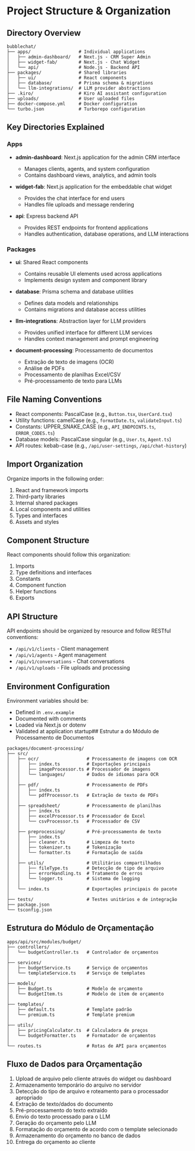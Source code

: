 # Project Structure & Organization

## Directory Overview

```
bubblechat/
├── apps/                  # Individual applications
│   ├── admin-dashboard/   # Next.js - CRM Super Admin
│   ├── widget-fab/        # Next.js - Chat Widget
│   └── api/               # Node.js - Backend API
├── packages/              # Shared libraries
│   ├── ui/                # React components
│   ├── database/          # Prisma schema & migrations
│   └── llm-integrations/  # LLM provider abstractions
├── .kiro/                 # Kiro AI assistant configuration
├── uploads/               # User uploaded files
├── docker-compose.yml     # Docker configuration
└── turbo.json             # Turborepo configuration
```

## Key Directories Explained

### Apps

- **admin-dashboard**: Next.js application for the admin CRM interface
  - Manages clients, agents, and system configuration
  - Contains dashboard views, analytics, and admin tools

- **widget-fab**: Next.js application for the embeddable chat widget
  - Provides the chat interface for end users
  - Handles file uploads and message rendering

- **api**: Express backend API
  - Provides REST endpoints for frontend applications
  - Handles authentication, database operations, and LLM interactions

### Packages

- **ui**: Shared React components
  - Contains reusable UI elements used across applications
  - Implements design system and component library

- **database**: Prisma schema and database utilities
  - Defines data models and relationships
  - Contains migrations and database access utilities

- **llm-integrations**: Abstraction layer for LLM providers
  - Provides unified interface for different LLM services
  - Handles context management and prompt engineering
  
- **document-processing**: Processamento de documentos
  - Extração de texto de imagens (OCR)
  - Análise de PDFs
  - Processamento de planilhas Excel/CSV
  - Pré-processamento de texto para LLMs

## File Naming Conventions

- React components: PascalCase (e.g., `Button.tsx`, `UserCard.tsx`)
- Utility functions: camelCase (e.g., `formatDate.ts`, `validateInput.ts`)
- Constants: UPPER_SNAKE_CASE (e.g., `API_ENDPOINTS.ts`, `ERROR_CODES.ts`)
- Database models: PascalCase singular (e.g., `User.ts`, `Agent.ts`)
- API routes: kebab-case (e.g., `/api/user-settings`, `/api/chat-history`)

## Import Organization

Organize imports in the following order:
1. React and framework imports
2. Third-party libraries
3. Internal shared packages
4. Local components and utilities
5. Types and interfaces
6. Assets and styles

## Component Structure

React components should follow this organization:
1. Imports
2. Type definitions and interfaces
3. Constants
4. Component function
5. Helper functions
6. Exports

## API Structure

API endpoints should be organized by resource and follow RESTful conventions:
- `/api/v1/clients` - Client management
- `/api/v1/agents` - Agent management
- `/api/v1/conversations` - Chat conversations
- `/api/v1/uploads` - File uploads and processing

## Environment Configuration

Environment variables should be:
- Defined in `.env.example`
- Documented with comments
- Loaded via Next.js or dotenv
- Validated at application startup## Estrutur
a do Módulo de Processamento de Documentos

```
packages/document-processing/
├── src/
│   ├── ocr/                  # Processamento de imagens com OCR
│   │   ├── index.ts          # Exportações principais
│   │   ├── imageProcessor.ts # Processador de imagens
│   │   └── languages/        # Dados de idiomas para OCR
│   │
│   ├── pdf/                  # Processamento de PDFs
│   │   ├── index.ts
│   │   └── pdfProcessor.ts   # Extração de texto de PDFs
│   │
│   ├── spreadsheet/          # Processamento de planilhas
│   │   ├── index.ts
│   │   ├── excelProcessor.ts # Processador de Excel
│   │   └── csvProcessor.ts   # Processador de CSV
│   │
│   ├── preprocessing/        # Pré-processamento de texto
│   │   ├── index.ts
│   │   ├── cleaner.ts        # Limpeza de texto
│   │   ├── tokenizer.ts      # Tokenização
│   │   └── formatter.ts      # Formatação de saída
│   │
│   ├── utils/                # Utilitários compartilhados
│   │   ├── fileType.ts       # Detecção de tipo de arquivo
│   │   ├── errorHandling.ts  # Tratamento de erros
│   │   └── logger.ts         # Sistema de logging
│   │
│   └── index.ts              # Exportações principais do pacote
│
├── tests/                    # Testes unitários e de integração
├── package.json
└── tsconfig.json
```

## Estrutura do Módulo de Orçamentação

```
apps/api/src/modules/budget/
├── controllers/
│   └── budgetController.ts   # Controlador de orçamentos
│
├── services/
│   ├── budgetService.ts      # Serviço de orçamentos
│   └── templateService.ts    # Serviço de templates
│
├── models/
│   ├── Budget.ts             # Modelo de orçamento
│   └── BudgetItem.ts         # Modelo de item de orçamento
│
├── templates/
│   ├── default.ts            # Template padrão
│   └── premium.ts            # Template premium
│
├── utils/
│   ├── pricingCalculator.ts  # Calculadora de preços
│   └── budgetFormatter.ts    # Formatador de orçamentos
│
└── routes.ts                 # Rotas de API para orçamentos
```

## Fluxo de Dados para Orçamentação

1. Upload de arquivo pelo cliente através do widget ou dashboard
2. Armazenamento temporário do arquivo no servidor
3. Detecção do tipo de arquivo e roteamento para o processador apropriado
4. Extração de texto/dados do documento
5. Pré-processamento do texto extraído
6. Envio do texto processado para o LLM
7. Geração do orçamento pelo LLM
8. Formatação do orçamento de acordo com o template selecionado
9. Armazenamento do orçamento no banco de dados
10. Entrega do orçamento ao cliente